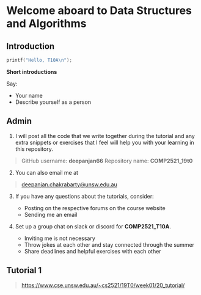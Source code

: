 # Welcome aboard to Data Structures and Algorithms

## Introduction
```c
printf("Hello, T10A\n");
```

__Short introductions__

Say:
* Your name
* Describe yourself as a person

## Admin

1) I will post all the code that we write together during the tutorial and any extra snippets or exercises that I feel will help you with your learning in this repository.

> GitHub username: __deepanjan66__
> Repository name: __COMP2521_19t0__

2. You can also email me at

> deepanjan.chakrabarty@unsw.edu.au

3. If you have any questions about the tutorials, consider:
	- Posting on the respective forums on the course website
	- Sending me an email

4. Set up a group chat on slack or discord for __COMP2521_T10A__.
	- Inviting me is not necessary
	- Throw jokes at each other and stay connected through the summer
	- Share deadlines and helpful exercises with each other

## Tutorial 1

> https://www.cse.unsw.edu.au/~cs2521/19T0/week01/20_tutorial/


